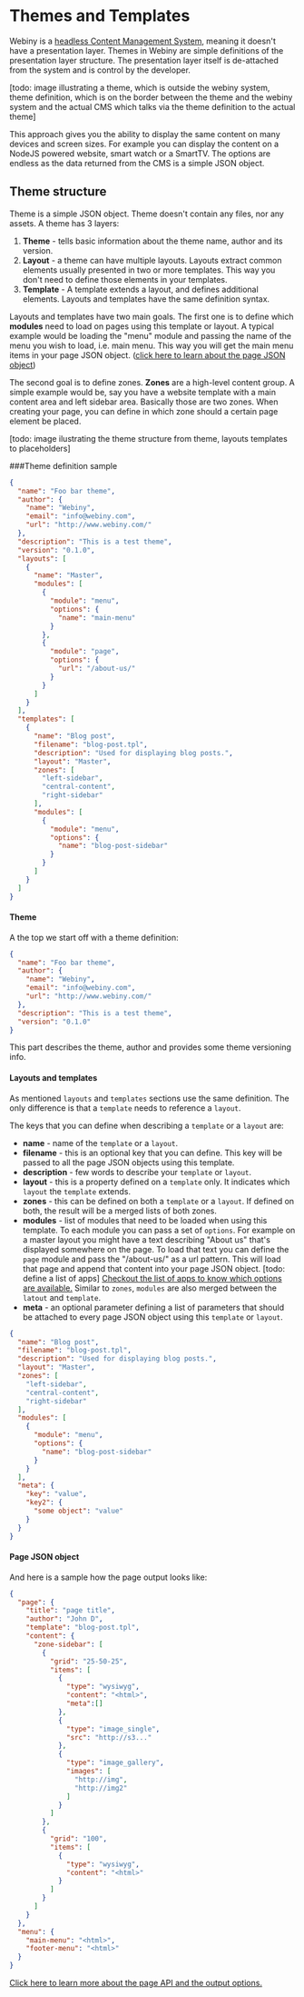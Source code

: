 # Themes and Templates

Webiny is a [headless Content Management System](./about.md), meaning it doesn't have a presentation layer. Themes in Webiny are simple definitions of the presentation layer structure. The presentation layer itself is de-attached from the system and is control by the developer.

[todo: image illustrating a theme, which is outside the webiny system, theme definition, which is on the border between the theme and the webiny system and the actual CMS which talks via the theme definition to the actual theme]

This approach gives you the ability to display the same content on many devices and screen sizes. For example you can display the content on a NodeJS powered website, smart watch or a SmartTV. The options are endless as the data returned from the CMS is a simple JSON object. 


## Theme structure
Theme is a simple JSON object. Theme doesn't contain any files, nor any assets. A theme has 3 layers:

1. **Theme** - tells basic information about the theme name, author and its version.
2. **Layout** - a theme can have multiple layouts. Layouts extract common elements usually presented in two or more templates. This way you don't need to define those elements in your templates.
3. **Template** - A template extends a layout, and defines additional elements. Layouts and templates have the same definition syntax.

Layouts and templates have two main goals. The first one is to define which **modules** need to load on pages using this template or layout. A typical example would be loading the "menu" module and passing the name of the menu you wish to load, i.e. main menu. This way you will get the main menu items in your page JSON object. ([click here to learn about the page JSON object](./page_api.md)) 

The second goal is to define zones. **Zones** are a high-level content group. A simple example would be, say you have a website template with a main content area and left sidebar area. Basically those are two zones. When creating your page, you can define in which zone should a certain page element be placed. 

[todo: image ilustrating the theme structure from theme, layouts templates to placeholders]

###Theme definition sample

```json
{
  "name": "Foo bar theme",
  "author": {
    "name": "Webiny",
    "email": "info@webiny.com",
    "url": "http://www.webiny.com/"
  },
  "description": "This is a test theme",
  "version": "0.1.0",
  "layouts": [
    {
      "name": "Master",
      "modules": [
        {
          "module": "menu",
          "options": {
            "name": "main-menu"
          }
        },
        {
          "module": "page",
          "options": {
            "url": "/about-us/"
          }
        }
      ]
    }
  ],
  "templates": [
    {
      "name": "Blog post",
      "filename": "blog-post.tpl",
      "description": "Used for displaying blog posts.",
      "layout": "Master",
      "zones": [
        "left-sidebar",
        "central-content",
        "right-sidebar"
      ],
      "modules": [
        {
          "module": "menu",
          "options": {
            "name": "blog-post-sidebar"
          }
        }
      ]
    }
  ]
}
```


#### Theme

A the top we start off with a theme definition:

```json
{
  "name": "Foo bar theme",
  "author": {
    "name": "Webiny",
    "email": "info@webiny.com",
    "url": "http://www.webiny.com/"
  },
  "description": "This is a test theme",
  "version": "0.1.0"
}
```
This part describes the theme, author and provides some theme versioning info.

#### Layouts and templates

As mentioned `layouts` and `templates` sections use the same definition. The only difference is that a `template` needs to reference a `layout`.

The keys that you can define when describing a `template` or a `layout` are:

* **name** - name of the `template` or a `layout`.
* **filename** - this is an optional key that you can define. This key will be passed to all the page JSON objects using this template.
* **description** - few words to describe your `template` or `layout`.
* **layout** - this is a property defined on a `template` only. It indicates which `layout` the `template` extends.
* **zones** - this can be defined on both a `template` or a `layout`. If defined on both, the result will be a merged lists of both zones.
* **modules** - list of modules that need to be loaded when using this template. To each module you can pass a set of `options`. For example on a master layout you might have a text describing "About us" that's displayed somewhere on the page. To load that text you can define the `page` module and pass the "/about-us/" as a url pattern. This will load that page and append that content into your page JSON object. [todo: define a list of apps] [Checkout the list of apps to know which options are available.]() Similar to `zones`, `modules` are also merged between the `latout` and `template`.
* **meta** - an optional parameter defining a list of parameters that should be attached to every page JSON object using this `template` or `layout`.

```json
{
  "name": "Blog post",
  "filename": "blog-post.tpl",
  "description": "Used for displaying blog posts.",
  "layout": "Master",
  "zones": [
    "left-sidebar",
    "central-content",
    "right-sidebar"
  ],
  "modules": [
    {
      "module": "menu",
      "options": {
        "name": "blog-post-sidebar"
      }
    }
  ],
  "meta": {
    "key": "value",
    "key2": {
      "some object": "value"
    }
  }
}
```


#### Page JSON object

And here is a sample how the page output looks like:

```json
{
  "page": {
    "title": "page title",
    "author": "John D",
    "template": "blog-post.tpl",
    "content": {
      "zone-sidebar": [
        {
          "grid": "25-50-25",
          "items": [
            {
              "type": "wysiwyg",
              "content": "<html>",
              "meta":[]
            },
            {
              "type": "image_single",
              "src": "http://s3..."
            },
            {
              "type": "image_gallery",
              "images": [
                "http://img",
                "http://img2"
              ]
            }
          ]
        },
        {
          "grid": "100",
          "items": [
            {
              "type": "wysiwyg",
              "content": "<html>"
            }
          ]
        }
      ]
    }
  },
  "menu": {
    "main-menu": "<html>",
    "footer-menu": "<html>"
  }
}
```

[Click here to learn more about the page API and the output options.](./page_api.md)